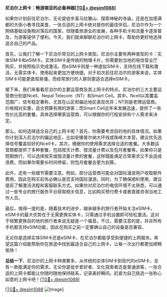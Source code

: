 **尼泊尔上网卡：畅游南亚的必备神器[[TG💪+ @esim1088](https://t.me/s/esim1088)]**

如果你计划前往尼泊尔，无论是徒步喜马拉雅山、探索神秘的寺庙，还是在加德满都的大街小巷寻找美食，一张合适的上网卡绝对是你的最佳伴侣。尼泊尔作为一个网络基础设施相对落后的国家，但随着旅游业的发展，各种手机卡和流量卡逐渐普及，为游客提供了便利。今天，我们就来聊聊尼泊尔的上网卡，帮助你更好地选择适合自己的产品。

首先，让我们了解一下尼泊尔常见的上网卡类型。尼泊尔主要有两种类型的卡：实体SIM卡和eSIM卡。实体SIM卡是传统的物理卡片，你需要到当地的电信营业厅购买，并按照指示完成激活。而eSIM卡则是一种虚拟SIM卡，支持在线下载和激活，无需实体卡，使用起来更加方便快捷。对于初次前往尼泊尔的游客来说，实体SIM卡可能更直观易懂，而经常旅行的人群则更适合选择eSIM卡。

接下来，我们来看看尼泊尔的主要运营商及其上网卡的特点。尼泊尔的三大主要运营商分别是Ncell、Nepal Telecom（NT）和Smart Cell。其中，Ncell以其覆盖范围广、信号稳定著称，尤其在山区和偏远地区表现优异；NT则是老牌运营商，价格相对实惠，适合预算有限的游客；而Smart Cell近年来发展迅速，提供了一些性价比高的套餐。具体选择哪家运营商，可以根据你的行程安排和个人需求来决定。

那么，如何选择适合自己的上网卡呢？首先，你需要考虑目的地的具体情况。如果你计划深入尼泊尔的偏远地区，比如安娜普尔纳大环线或珠峰大本营，建议优先选择信号覆盖较好的Ncell卡。其次，根据你的使用需求选择合适的套餐。大多数运营商都提供了多种套餐，包括按天计费、按流量计费以及包月套餐等。如果你只是短期旅行，可以选择按天或按流量计费的套餐，这样既能满足日常需求又不会造成浪费。而如果你需要长时间停留，则包月套餐会更为划算。

此外，还有一些细节需要注意。例如，部分运营商可能会对国际漫游用户收取额外费用，因此在购买前务必确认是否支持国际漫游。同时，为了确保顺利使用，建议提前了解激活流程和客服联系方式。如果你对尼泊尔的电信环境不太熟悉，可以通过一些专业的旅行服务平台获取相关信息，比如购买预付费卡或者直接咨询当地工作人员。

最后，值得一提的是，随着技术的进步，越来越多的旅行者开始关注eSIM卡。eSIM卡的最大优势在于无需更换实体卡，只需通过手机设置即可轻松激活。这对于频繁更换目的地的旅行者来说无疑是一个福音。不过，需要注意的是，并非所有手机都支持eSIM功能，因此在购买之前一定要确认自己的设备是否兼容。

无论你是选择实体SIM卡还是eSIM卡，在尼泊尔都能享受到便捷的上网服务。希望这篇介绍能帮助你在旅途中找到最适合自己的上网卡，让每一次出行都更加顺畅愉快！

**总结一下**，尼泊尔的上网卡种类繁多，从传统的实体SIM卡到现代的eSIM卡，总有一款能满足你的需求。无论你是徒步爱好者、文化探索者还是普通游客，一张合适的上网卡都能让你随时随地保持联系，记录美好瞬间。赶紧为自己挑选一张称心如意的上网卡吧！[[TG💪+ @esim1088](https://t.me/s/esim1088)]

[[TG💪+ @esim1088](https://t.me/s/esim1088) ![Image](https://i.postimg.cc/4NQfJmqS/Snipaste-2025-05-13-00-14-12.png)]